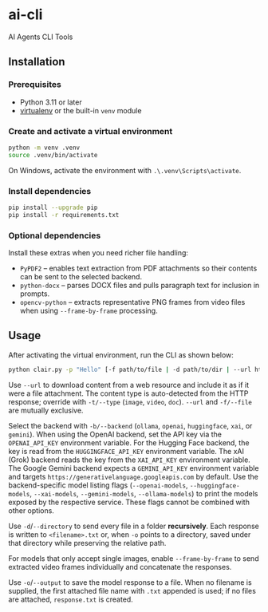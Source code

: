 # ai-cli
AI Agents CLI Tools

## Installation

### Prerequisites

- Python 3.11 or later
- [virtualenv](https://virtualenv.pypa.io/) or the built-in `venv` module

### Create and activate a virtual environment

```bash
python -m venv .venv
source .venv/bin/activate
```

On Windows, activate the environment with `.\.venv\Scripts\activate`.

### Install dependencies

```bash
pip install --upgrade pip
pip install -r requirements.txt
```

### Optional dependencies

Install these extras when you need richer file handling:

- `PyPDF2` – enables text extraction from PDF attachments so their contents can be sent to the selected backend.
- `python-docx` – parses DOCX files and pulls paragraph text for inclusion in prompts.
- `opencv-python` – extracts representative PNG frames from video files when using `--frame-by-frame` processing.

## Usage

After activating the virtual environment, run the CLI as shown below:

```bash
python clair.py -p "Hello" [-f path/to/file | -d path/to/dir | --url https://example.com] [-o [output.txt]] [-b backend]
```

Use `--url` to download content from a web resource and include it as if it
were a file attachment. The content type is auto-detected from the HTTP
response; override with `-t/--type` (`image`, `video`, `doc`).
`--url` and `-f/--file` are mutually exclusive.

Select the backend with `-b/--backend` (`ollama`, `openai`, `huggingface`,
`xai`, or `gemini`).
When using the OpenAI backend, set the API key via the `OPENAI_API_KEY`
environment variable. For the Hugging Face backend, the key is read from the
`HUGGINGFACE_API_KEY` environment variable. The xAI (Grok) backend reads the key
from the `XAI_API_KEY` environment variable. The Google Gemini backend expects a
`GEMINI_API_KEY` environment variable and targets
`https://generativelanguage.googleapis.com` by default.
Use the backend-specific model listing flags (`--openai-models`,
`--huggingface-models`, `--xai-models`, `--gemini-models`, `--ollama-models`) to
print the models exposed by the respective service. These flags cannot be
combined with other options.

Use `-d`/`--directory` to send every file in a folder **recursively**.
Each response is written to `<filename>.txt` or, when `-o` points to a
directory, saved under that directory while preserving the relative path.

For models that only accept single images, enable `--frame-by-frame` to
send extracted video frames individually and concatenate the responses.

Use `-o`/`--output` to save the model response to a file. When no
filename is supplied, the first attached file name with `.txt` appended is
used; if no files are attached, `response.txt` is created.
